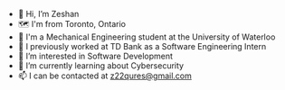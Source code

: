 - 👋 Hi, I’m Zeshan
- 🗺️ I'm from Toronto, Ontario
- 🏫 I'm a Mechanical Engineering student at the University of Waterloo
- 💼 I previously worked at TD Bank as a Software Engineering Intern
- 👀 I’m interested in Software Development 
- 🌱 I’m currently learning about Cybersecurity
- 📫 I can be contacted at z22qures@gmail.com
